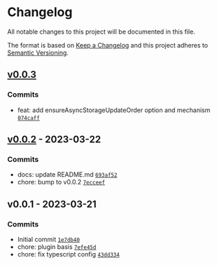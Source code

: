 # Changelog

All notable changes to this project will be documented in this file.

The format is based on [Keep a Changelog](https://keepachangelog.com/en/1.0.0/)
and this project adheres to [Semantic Versioning](https://semver.org/spec/v2.0.0.html).

## [v0.0.3](https://github.com/noeGnh/pinia-persistedstate-plugin/compare/v0.0.2...v0.0.3)

### Commits

- feat: add ensureAsyncStorageUpdateOrder option and mechanism [`074caff`](https://github.com/noeGnh/pinia-persistedstate-plugin/commit/074caff3d30c9039a084a930007fa06b94c4ca4c)

## [v0.0.2](https://github.com/noeGnh/pinia-persistedstate-plugin/compare/v0.0.1...v0.0.2) - 2023-03-22

### Commits

- docs: update README.md [`693af52`](https://github.com/noeGnh/pinia-persistedstate-plugin/commit/693af527f87c615a122ec4b5c7aadbf6a0ee30f0)
- chore: bump to v0.0.2 [`7ecceef`](https://github.com/noeGnh/pinia-persistedstate-plugin/commit/7ecceefdbb311df100c87d88d2ab8089191e5cc2)

## v0.0.1 - 2023-03-21

### Commits

- Initial commit [`1e7db40`](https://github.com/noeGnh/pinia-persistedstate-plugin/commit/1e7db40f8f311020e4a8ece5950466aef772ffc4)
- chore: plugin basis [`7efe45d`](https://github.com/noeGnh/pinia-persistedstate-plugin/commit/7efe45d30250d0e79b43ab57a1b115635e69ff3e)
- chore: fix typescript config [`43dd334`](https://github.com/noeGnh/pinia-persistedstate-plugin/commit/43dd3341b70e3abb939fea191e28eb49b7ae9d33)

